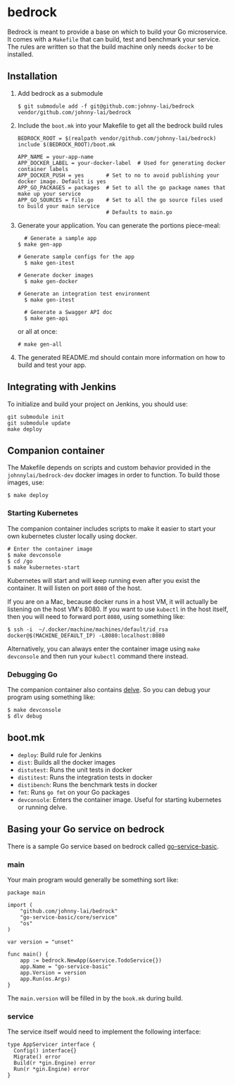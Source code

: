 # bedrock

Bedrock is meant to provide a base on which to build your Go microservice. It comes with a `Makefile` that
can build, test and benchmark your service. The rules are written so that the build machine only needs `docker`
to be installed.

## Installation

1. Add bedrock as a submodule
   
   ```
   $ git submodule add -f git@github.com:johnny-lai/bedrock vendor/github.com/johnny-lai/bedrock
   ```

2. Include the `boot.mk` into your Makefile to get all the bedrock build rules

   ```
   BEDROCK_ROOT = $(realpath vendor/github.com/johnny-lai/bedrock)
   include $(BEDROCK_ROOT)/boot.mk 

   APP_NAME = your-app-name
   APP_DOCKER_LABEL = your-docker-label  # Used for generating docker container labels
   APP_DOCKER_PUSH = yes       # Set to no to avoid publishing your docker image. Default is yes
   APP_GO_PACKAGES = packages  # Set to all the go package names that make up your service
   APP_GO_SOURCES = file.go    # Set to all the go source files used to build your main service
                               # Defaults to main.go
   ```
	 
3. Generate your application. You can generate the portions piece-meal:

   ```
	 # Generate a sample app
   $ make gen-app

   # Generate sample configs for the app
	 $ make gen-itest

   # Generate docker images
	 $ make gen-docker

   # Generate an integration test environment
	 $ make gen-itest

	 # Generate a Swagger API doc
	 $ make gen-api
   ```
	 
	 or all at once:
	 
	 ```
	 # make gen-all
	 ```

4. The generated README.md should contain more information on how to build and
   test your app.

## Integrating with Jenkins

To initialize and build your project on Jenkins, you should use:

```
git submodule init
git submodule update
make deploy
```

## Companion container

The Makefile depends on scripts and custom behavior provided in the `johnnylai/bedrock-dev` docker images in order to
function. To build those images, use:

```
$ make deploy
```

### Starting Kubernetes

The companion container includes scripts to make it easier to start your own kubernetes cluster locally using docker.

```
# Enter the container image
$ make devconsole
$ cd /go
$ make kubernetes-start
```

Kubernetes will start and will keep running even after you exist the container. It will listen on port `8080` of the host.

If you are on a Mac, because docker runs in a host VM, it will actually be listening on the host VM's 8080. If you want
to use `kubectl` in the host itself, then you will need to forward port `8080`, using something like:

```
$ ssh -i  ~/.docker/machine/machines/default/id_rsa docker@$(MACHINE_DEFAULT_IP) -L8080:localhost:8080
```

Alternatively, you can always enter the container image using `make devconsole` and then run your `kubectl` command there
instead.

### Debugging Go

The companion container also contains [delve](https://github.com/derekparker/delve). So you can debug your program using
something like:

```
$ make devconsole
$ dlv debug
```

## boot.mk

* `deploy`: Build rule for Jenkins
* `dist`: Builds all the docker images
* `distutest`: Runs the unit tests in docker
* `distitest`: Runs the integration tests in docker
* `distibench`: Runs the benchmark tests in docker
* `fmt`: Runs `go fmt` on your Go packages
* `devconsole`: Enters the container image. Useful for starting kubernetes or running delve.

## Basing your Go service on bedrock

There is a sample Go service based on bedrock called [go-service-basic](https://github.com/johnny-lai/go-service-basic).

### main

Your main program would generally be something sort like:

```
package main

import (
	"github.com/johnny-lai/bedrock"
	"go-service-basic/core/service"
	"os"
)

var version = "unset"

func main() {
	app := bedrock.NewApp(&service.TodoService{})
	app.Name = "go-service-basic"
	app.Version = version
	app.Run(os.Args)
}
```

The `main.version` will be filled in by the `book.mk` during build.

### service

The service itself would need to implement the following interface:

```
type AppServicer interface {
  Config() interface{}
  Migrate() error
  Build(r *gin.Engine) error
  Run(r *gin.Engine) error
}
```
